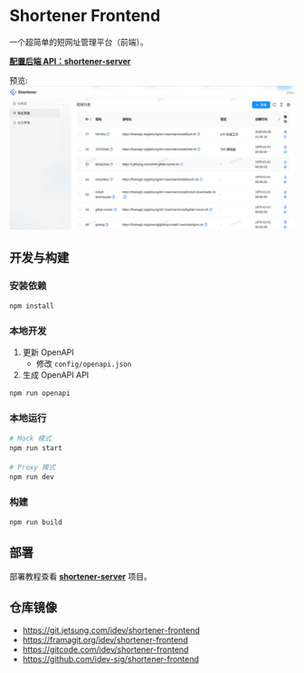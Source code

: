 # Shortener Frontend

一个超简单的短网址管理平台（前端）。

[**配置后端 API：shortener-server**](https://git.jetsung.com/idev/shortener-server)

预览: ![Shortener](screenshot.png)

## 开发与构建

### 安装依赖

```bash
npm install
```

### 本地开发

1. 更新 OpenAPI
   - 修改 `config/openapi.json`
2. 生成 OpenAPI API

```bash
npm run openapi
```

### 本地运行

```bash
# Mock 模式
npm run start

# Proxy 模式
npm run dev
```

### 构建

```bash
npm run build
```

## 部署

部署教程查看 [**shortener-server**](https://git.jetsung.com/idev/shortener-server#文档) 项目。

## 仓库镜像

- https://git.jetsung.com/idev/shortener-frontend
- https://framagit.org/idev/shortener-frontend
- https://gitcode.com/idev/shortener-frontend
- https://github.com/idev-sig/shortener-frontend
